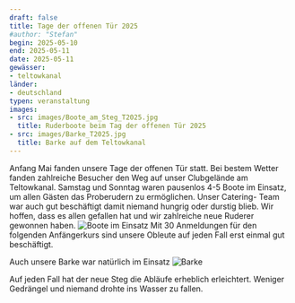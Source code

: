 ```yaml
---
draft: false
title: Tage der offenen Tür 2025
#author: "Stefan"
begin: 2025-05-10
end: 2025-05-11
date: 2025-05-11
gewässer:
- teltowkanal
länder:
- deutschland
typen: veranstaltung
images:
- src: images/Boote_am_Steg_T2025.jpg
  title: Ruderboote beim Tag der offenen Tür 2025
- src: images/Barke_T2025.jpg
  title: Barke auf dem Teltowkanal
---
```


Anfang Mai fanden unsere Tage der offenen Tür statt. Bei bestem Wetter fanden zahlreiche Besucher den Weg auf unser Clubgelände am Teltowkanal.
Samstag und Sonntag waren pausenlos 4-5 Boote im Einsatz, um allen Gästen das Proberudern zu ermöglichen.
Unser Catering- Team war auch gut beschäftigt damit niemand hungrig oder durstig blieb.
Wir hoffen, dass es allen gefallen hat und wir zahlreiche neue Ruderer gewonnen haben.
![Boote im Einsatz](images/Boote_am_Steg_T2025.jpg)
Mit 30 Anmeldungen für den folgenden Anfängerkurs sind unsere Obleute auf jeden Fall erst einmal gut beschäftigt.

Auch unsere Barke war natürlich im Einsatz
![Barke](images/Barke_T2025.jpg)

Auf jeden Fall hat der neue Steg die Abläufe erheblich erleichtert. Weniger Gedrängel und niemand drohte ins Wasser zu fallen.

